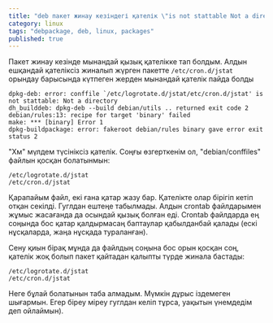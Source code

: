 ```yaml
---
title: "deb пакет жинау кезіндегі қателік \"is not stattable Not a directory\""
category: linux
tags: "debpackage, deb, linux, packages"
published: true
---
```



Пакет жинау кезінде мынандай қызық қателікке тап болдым. Алдын ешқандай
қателіксіз жиналып жүрген пакетте `/etc/cron.d/jstat` орындау барысында 
күтпеген жерден мынандай қателік пайда болды

```
dpkg-deb: error: conffile `/etc/logrotate.d/jstat/etc/cron.d/jstat' is not stattable: Not a directory
dh_builddeb: dpkg-deb --build debian/utils .. returned exit code 2
debian/rules:13: recipe for target 'binary' failed
make: *** [binary] Error 1
dpkg-buildpackage: error: fakeroot debian/rules binary gave error exit status 2
```

"Хм" мүлдем түсініксіз қателік. Соңғы өзгерткенім ол, "debian/conffiles" файлын
қосқан болатынмын:

```
/etc/logrotate.d/jstat
/etc/cron.d/jstat
```

Қарапайым файл, екі ғана қатар жазу бар. Қателікте олар бірігіп кетіп отқан секілді.
Гуглдан ештеңе табылмады. Алдын crontab файлдарымен жұмыс жасағанда да
осындай қызық болған еді. Crontab файлдарда ең соңында бос қатар қалдырмасаң
баптаулар қабылданбай қалады (ескі нұсқаларда, жаңа нұсқада тураланған).

Сену қиын бірақ мұнда да файлдың соңына бос орын қосқан соң, қателік жоқ
болып пакет қайтадан қалыпты түрде жинала бастады:

```
/etc/logrotate.d/jstat
/etc/cron.d/jstat

```

Неге бұлай болатынын таба алмадым. Мүмкін дұрыс іздемеген шығармын.
Егер біреу міреу гуглдан келіп тұрса, уақытын үнемдедім деп ойлаймын).
